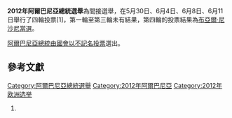 **2012年阿爾巴尼亞總統選舉**為間接選舉，在5月30日、6月4日、6月8日、6月11日舉行了四輪投票\[1\]，第一輪至第三輪未有結果，第四輪的投票結果為[布亞爾·尼沙尼當選](https://zh.wikipedia.org/wiki/布亞爾·尼沙尼 "wikilink")。

[阿爾巴尼亞總統由](https://zh.wikipedia.org/wiki/阿爾巴尼亞總統 "wikilink")[國會以](../Page/阿尔巴尼亚议会.md "wikilink")[不記名投票](../Page/不記名投票.md "wikilink")選出。

## 參考文獻

[Category:阿爾巴尼亞總統選舉](https://zh.wikipedia.org/wiki/Category:阿爾巴尼亞總統選舉 "wikilink") [Category:2012年阿爾巴尼亞](https://zh.wikipedia.org/wiki/Category:2012年阿爾巴尼亞 "wikilink") [Category:2012年欧洲选举](https://zh.wikipedia.org/wiki/Category:2012年欧洲选举 "wikilink")

1.